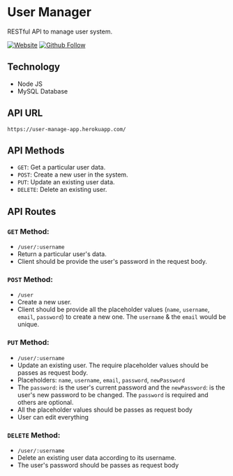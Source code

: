 # User Manager

RESTful API to manage user system.

[![Website](https://img.shields.io/website?label=saminyasar%20🚀&name=hello&style=flat&url=https://saminyasar.netlify.app/)](https://saminyasar.netlify.app/)
[![Github Follow](https://img.shields.io/github/followers/saminyasar004?label=saminyasar004&style=social)](https://github.com/saminyasar004/)

## Technology

-   Node JS
-   MySQL Database

## API URL

```http
https://user-manage-app.herokuapp.com/
```

## API Methods

-   `GET`: Get a particular user data.
-   `POST`: Create a new user in the system.
-   `PUT`: Update an existing user data.
-   `DELETE`: Delete an existing user.

## API Routes

### `GET` Method:

-   `/user/:username`
-   Return a particular user's data.
-   Client should be provide the user's password in the request body.

### `POST` Method:

-   `/user`
-   Create a new user.
-   Client should be provide all the placeholder values (`name`, `username`, `email`, `password`) to create a new one. The `username` & the `email` would be unique.

### `PUT` Method:

-   `/user/:username`
-   Update an existing user. The require placeholder values should be passes as request body.
-   Placeholders: `name`, `username`, `email`, `password`, `newPassword`
-   The `password`: is the user's current password and the `newPassword`: is the user's new password to be changed. The `password` is required and others are optional.
-   All the placeholder values should be passes as request body
-   User can edit everything

### `DELETE` Method:

-   `/user/:username`
-   Delete an existing user data according to its username.
-   The user's password should be passes as request body
